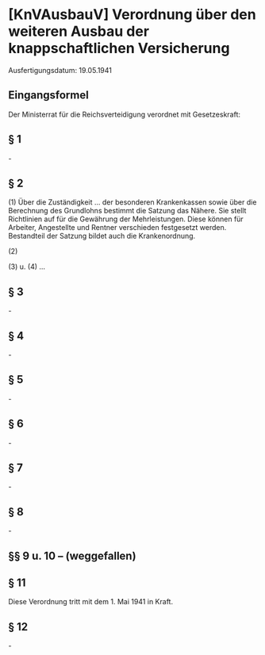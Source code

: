 # [KnVAusbauV] Verordnung über den weiteren Ausbau der knappschaftlichen Versicherung

Ausfertigungsdatum: 19.05.1941

 

## Eingangsformel

Der Ministerrat für die Reichsverteidigung verordnet mit Gesetzeskraft:


## § 1

\-


## § 2

(1) Über die Zuständigkeit ... der besonderen Krankenkassen sowie über die Berechnung des Grundlohns bestimmt die Satzung das Nähere. Sie stellt Richtlinien auf für die Gewährung der Mehrleistungen. Diese können für Arbeiter, Angestellte und Rentner verschieden festgesetzt werden. Bestandteil der Satzung bildet auch die Krankenordnung.

(2)

(3) u. (4) ...


## § 3

\-


## § 4

\-


## § 5

\-


## § 6

\-


## § 7

\-


## § 8

\-


## §§ 9 u. 10 – (weggefallen)


## § 11

Diese Verordnung tritt mit dem 1. Mai 1941 in Kraft.


## § 12

\-
